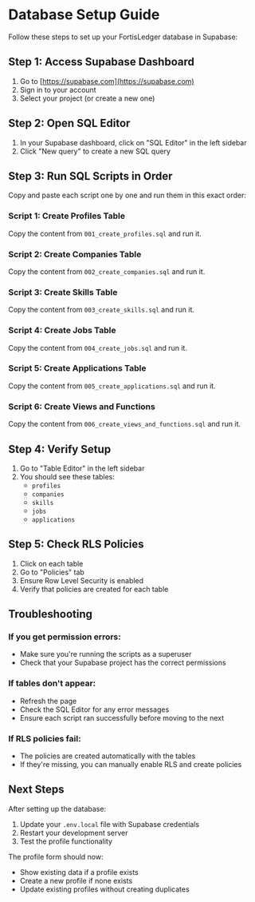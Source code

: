 # Database Setup Guide

Follow these steps to set up your FortisLedger database in Supabase:

## Step 1: Access Supabase Dashboard

1. Go to [https://supabase.com](https://supabase.com)
2. Sign in to your account
3. Select your project (or create a new one)

## Step 2: Open SQL Editor

1. In your Supabase dashboard, click on "SQL Editor" in the left sidebar
2. Click "New query" to create a new SQL query

## Step 3: Run SQL Scripts in Order

Copy and paste each script one by one and run them in this exact order:

### Script 1: Create Profiles Table
Copy the content from `001_create_profiles.sql` and run it.

### Script 2: Create Companies Table  
Copy the content from `002_create_companies.sql` and run it.

### Script 3: Create Skills Table
Copy the content from `003_create_skills.sql` and run it.

### Script 4: Create Jobs Table
Copy the content from `004_create_jobs.sql` and run it.

### Script 5: Create Applications Table
Copy the content from `005_create_applications.sql` and run it.

### Script 6: Create Views and Functions
Copy the content from `006_create_views_and_functions.sql` and run it.

## Step 4: Verify Setup

1. Go to "Table Editor" in the left sidebar
2. You should see these tables:
   - `profiles`
   - `companies` 
   - `skills`
   - `jobs`
   - `applications`

## Step 5: Check RLS Policies

1. Click on each table
2. Go to "Policies" tab
3. Ensure Row Level Security is enabled
4. Verify that policies are created for each table

## Troubleshooting

### If you get permission errors:
- Make sure you're running the scripts as a superuser
- Check that your Supabase project has the correct permissions

### If tables don't appear:
- Refresh the page
- Check the SQL Editor for any error messages
- Ensure each script ran successfully before moving to the next

### If RLS policies fail:
- The policies are created automatically with the tables
- If they're missing, you can manually enable RLS and create policies

## Next Steps

After setting up the database:
1. Update your `.env.local` file with Supabase credentials
2. Restart your development server
3. Test the profile functionality

The profile form should now:
- Show existing data if a profile exists
- Create a new profile if none exists
- Update existing profiles without creating duplicates
